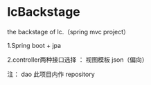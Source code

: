 # lcBackstage
the backstage of lc.（spring mvc project）


1.Spring boot + jpa 

2.controller两种接口选择 ： 视图模板 json（偏向）

注： dao 此项目内作 repository

